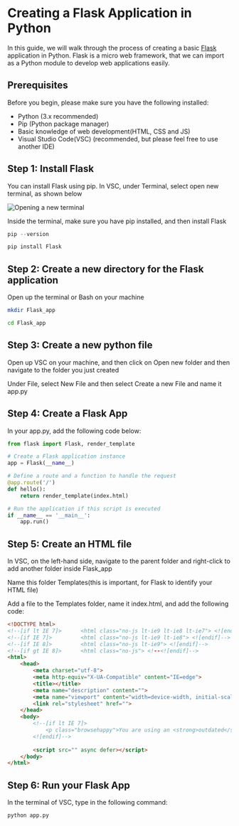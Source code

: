 # Creating a Flask Application in Python

In this guide, we will walk through the process of creating a basic [Flask](https://flask.palletsprojects.com/en/2.3.x/) application in Python. Flask is a micro web framework, that we can import as a Python module to develop web applications easily.

## Prerequisites

Before you begin, please make sure you have the following installed:

- Python (3.x recommended)
- Pip (Python package manager)
- Basic knowledge of web development(HTML, CSS and JS)
- Visual Studio Code(VSC) (recommended, but please feel free to use another IDE)

## Step 1: Install Flask

You can install Flask using pip. In VSC, under Terminal, select open new terminal, as shown below

![Opening a new terminal](https://i.ibb.co/bHyB2vS/Screen-Shot-2023-09-11-at-11-56-51-AM.png)

Inside the terminal, make sure you have pip installed, and then install Flask
```python
pip --version

pip install Flask
```

## Step 2: Create a new directory for the Flask application

Open up the terminal or Bash on your machine

```bash
mkdir Flask_app

cd Flask_app
```

## Step 3: Create a new python file

Open up VSC on your machine, and then click on Open new folder and then navigate to the folder you just created

Under File, select New File and then select Create a new File and name it app.py

## Step 4: Create a Flask App

In your app.py, add the following code below:

```python
from flask import Flask, render_template

# Create a Flask application instance
app = Flask(__name__)

# Define a route and a function to handle the request
@app.route('/')
def hello():
    return render_template(index.html)

# Run the application if this script is executed
if __name__ == '__main__':
    app.run()
```

## Step 5: Create an HTML file

In VSC, on the left-hand side, navigate to the parent folder and right-click to add another folder inside Flask_app

Name this folder Templates(this is important, for Flask to identify your HTML file)

Add a file to the Templates folder, name it index.html, and add the following code:

```HTML
<!DOCTYPE html>
<!--[if lt IE 7]>      <html class="no-js lt-ie9 lt-ie8 lt-ie7"> <![endif]-->
<!--[if IE 7]>         <html class="no-js lt-ie9 lt-ie8"> <![endif]-->
<!--[if IE 8]>         <html class="no-js lt-ie9"> <![endif]-->
<!--[if gt IE 8]>      <html class="no-js"> <!--<![endif]-->
<html>
    <head>
        <meta charset="utf-8">
        <meta http-equiv="X-UA-Compatible" content="IE=edge">
        <title></title>
        <meta name="description" content="">
        <meta name="viewport" content="width=device-width, initial-scale=1">
        <link rel="stylesheet" href="">
    </head>
    <body>
        <!--[if lt IE 7]>
            <p class="browsehappy">You are using an <strong>outdated</strong> browser. Please <a href="#">upgrade your browser</a> to improve your experience.</p>
        <![endif]-->
        
        <script src="" async defer></script>
    </body>
</html>
```

## Step 6: Run your Flask App

In the terminal of VSC, type in the following command:
```python
python app.py
```





